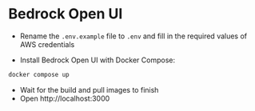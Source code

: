 # Bedrock Open UI


- Rename the `.env.example` file to `.env` and fill in the required values of AWS credentials 

- Install Bedrock Open UI with Docker Compose:

```bash
docker compose up
```
- Wait for the build and pull images to finish
- Open http://localhost:3000
